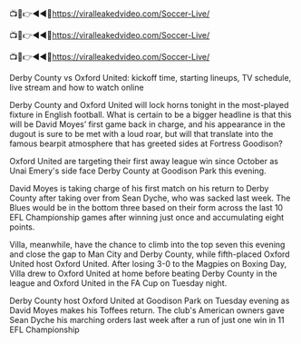 📺📱👉◄◄🔴https://viralleakedvideo.com/Soccer-Live/

📺📱👉◄◄🔴https://viralleakedvideo.com/Soccer-Live/

📺📱👉◄◄🔴https://viralleakedvideo.com/Soccer-Live/

Derby County vs Oxford United: kickoff time, starting lineups, TV schedule, live stream and how to watch online

Derby County and Oxford United will lock horns tonight in the most-played fixture in English football. What is certain to be a bigger headline is that this will be David Moyes’ first game back in charge, and his appearance in the dugout is sure to be met with a loud roar, but will that translate into the famous bearpit atmosphere that has greeted sides at Fortress Goodison?


Oxford United are targeting their first away league win since October as Unai Emery's side face Derby County at Goodison Park this evening.


David Moyes is taking charge of his first match on his return to Derby County after taking over from Sean Dyche, who was sacked last week. The Blues would be in the bottom three based on their form across the last 10 EFL Championship games after winning just once and accumulating eight points.


Villa, meanwhile, have the chance to climb into the top seven this evening and close the gap to Man City and Derby County, while fifth-placed Oxford United host Oxford United. After losing 3-0 to the Magpies on Boxing Day, Villa drew to Oxford United at home before beating Derby County in the league and Oxford United in the FA Cup on Tuesday night.


Derby County host Oxford United at Goodison Park on Tuesday evening as David Moyes makes his Toffees return. The club's American owners gave Sean Dyche his marching orders last week after a run of just one win in 11 EFL Championship
